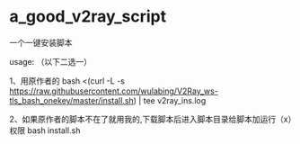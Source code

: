# a_good_v2ray_script
一个一键安装脚本

usage: （以下二选一）

1、用原作者的
bash <(curl -L -s https://raw.githubusercontent.com/wulabing/V2Ray_ws-tls_bash_onekey/master/install.sh) | tee v2ray_ins.log

2、如果原作者的脚本不在了就用我的,下载脚本后进入脚本目录给脚本加运行（x）权限
bash install.sh
